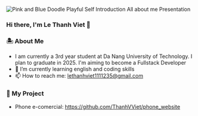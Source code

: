 

<!--
**ThanhVViet/ThanhVViet** is a ✨ _special_ ✨ repository because its `README.md` (this file) appears on your GitHub profile.

Here are some ideas to get you started:

- 🔭 I’m currently working on ...
- 🌱 I’m currently learning ...
- 👯 I’m looking to collaborate on ...
- 🤔 I’m looking for help with ...
- 💬 Ask me about ...
- 📫 How to reach me: ...
- 😄 Pronouns: ...
- ⚡ Fun fact: ...
-->

![Pink and Blue Doodle Playful Self Introduction All about me Presentation](https://github.com/ThanhVViet/ThanhVViet/assets/126480817/8fb15c71-a2fb-466c-bdd6-85706871852d)

### Hi there, I'm Le Thanh Viet 👋 

### 🏝️ About Me

-  I am currently a 3rd year student at Da Nang University of Technology. I plan to graduate in 2025. I'm aiming to become a Fullstack Developer
- 🌱 I’m currently learning english and coding skills
- 📫 How to reach me: lethanhviet1111235@gmail.com

### 👾 My Project

- Phone e-comercial: https://github.com/ThanhVViet/phone_website





